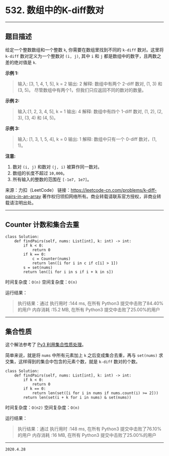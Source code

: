 # 532. 数组中的K-diff数对

---

## 题目描述

给定一个整数数组和一个整数 `k`, 你需要在数组里找到不同的 `k-diff` 数对。这里将 `k-diff` 数对定义为一个整数对 `(i, j)`, 其中 `i` 和 `j` 都是数组中的数字，且两数之差的绝对值是 `k`.

**示例 1:**

> 输入: [3, 1, 4, 1, 5], k = 2
> 输出: 2
> 解释: 数组中有两个 2-diff 数对, (1, 3) 和 (3, 5)。
> 尽管数组中有两个1，但我们只应返回不同的数对的数量。

**示例 2:**

> 输入:[1, 2, 3, 4, 5], k = 1
> 输出: 4
> 解释: 数组中有四个 1-diff 数对, (1, 2), (2, 3), (3, 4) 和 (4, 5)。

**示例 3:**

> 输入: [1, 3, 1, 5, 4], k = 0
> 输出: 1
> 解释: 数组中只有一个 0-diff 数对，(1, 1)。

**注意:**

1. 数对 `(i, j)` 和数对 `(j, i)` 被算作同一数对。
2. 数组的长度不超过 `10,000`。
3. 所有输入的整数的范围在 `[-1e7, 1e7]`。

来源：力扣（LeetCode）
链接：https://leetcode-cn.com/problems/k-diff-pairs-in-an-array
著作权归领扣网络所有。商业转载请联系官方授权，非商业转载请注明出处。

---

## Counter 计数和集合去重

```python3
class Solution:
    def findPairs(self, nums: List[int], k: int) -> int:
        if k < 0:
            return 0
        if k == 0:
            c = Counter(nums)
            return len([i for i in c if c[i] > 1])
        s = set(nums)
        return len([i for i in s if i + k in s])

```

时间复杂度：`O(n)`
空间复杂度：`O(n)`

运行结果：

> 执行结果：通过
> 执行用时 :144 ms, 在所有 Python3 提交中击败了84.40% 的用户
> 内存消耗 :15.2 MB, 在所有 Python3 提交中击败了25.00%的用户

---

## 集合性质

这个解法参考了 [Py3 利用集合性质处理](https://leetcode-cn.com/problems/k-diff-pairs-in-an-array/solution/py3-li-yong-ji-he-xing-zhi-chu-li-by-plogic/)。

简单来说，就是将 `nums` 中所有元素加上 `k` 之后变成集合去重，再与 `set(nums)` 求交集，这样得到的集合中包含的元素个数，就是 `k-diff` 数对的个数。

```python3
class Solution:
    def findPairs(self, nums: List[int], k: int) -> int:
        if k < 0:
            return 0
        if k == 0:
            return len(set([i for i in nums if nums.count(i) >= 2]))
        return len(set(i + k for i in nums) & set(nums))
```

时间复杂度：`O(n2)`
空间复杂度：`O(n)`

运行结果：

> 执行结果：通过
> 执行用时 :148 ms, 在所有 Python3 提交中击败了76.10% 的用户
> 内存消耗 :16 MB, 在所有 Python3 提交中击败了25.00%的用户

---

`2020.4.28`
